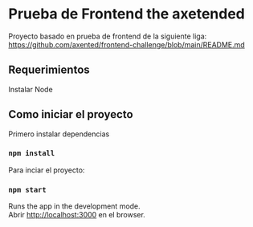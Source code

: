# Prueba de Frontend the axetended

Proyecto basado en prueba de frontend de la siguiente liga:
https://github.com/axented/frontend-challenge/blob/main/README.md


## Requerimientos

Instalar Node

## Como iniciar el proyecto

Primero instalar dependencias

### `npm install`

Para inciar el proyecto:

### `npm start`

Runs the app in the development mode.\
Abrir [http://localhost:3000](http://localhost:3000) en el browser.

